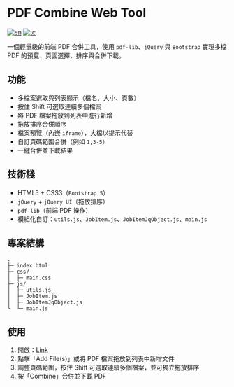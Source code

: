 # PDF Combine Web Tool
[![en](https://img.shields.io/badge/lang-en-red.svg)](https://github.com/enochwong3111/CombinePDFOnline/blob/main/README.md)
[![tc](https://img.shields.io/badge/lang-tc-blue.svg)](https://github.com/enochwong3111/CombinePDFOnline/blob/main/README.tc.md)

一個輕量級的前端 PDF 合併工具，使用 `pdf-lib`、`jQuery` 與 `Bootstrap` 實現多檔 PDF 的預覽、頁面選擇、排序與合併下載。

## 功能

- 多檔案選取與列表顯示（檔名、大小、頁數）
- 按住 Shift 可選取連續多個檔案
- 將 PDF 檔案拖放到列表中進行新增
- 拖放排序合併順序
- 檔案預覽（內嵌 `iframe`），大檔以提示代替
- 自訂頁碼範圍合併（例如 `1,3-5`）
- 一鍵合併並下載結果

## 技術棧

- HTML5 + CSS3（`Bootstrap 5`）
- `jQuery` + `jQuery UI`（拖放排序）
- `pdf-lib`（前端 PDF 操作）
- 模組化自訂：`utils.js`、`JobItem.js`、`JobItemJqObject.js`、`main.js`

## 專案結構

```
.
├─ index.html
├─ css/
│  ├─ main.css
├─ js/
│  ├─ utils.js
│  ├─ JobItem.js
│  ├─ JobItemJqObject.js
└  └─ main.js
```

## 使用

1. 開啟：<a href="https://enochwong3111.github.io/CombinePDFOnline/" target="_blank">Link</a>
2. 點擊「Add File(s)」或將 PDF 檔案拖放到列表中新增文件
3. 調整頁碼範圍，按住 Shift 可選取連續多個檔案，並可獨立拖放排序
4. 按「Combine」合併並下載 PDF